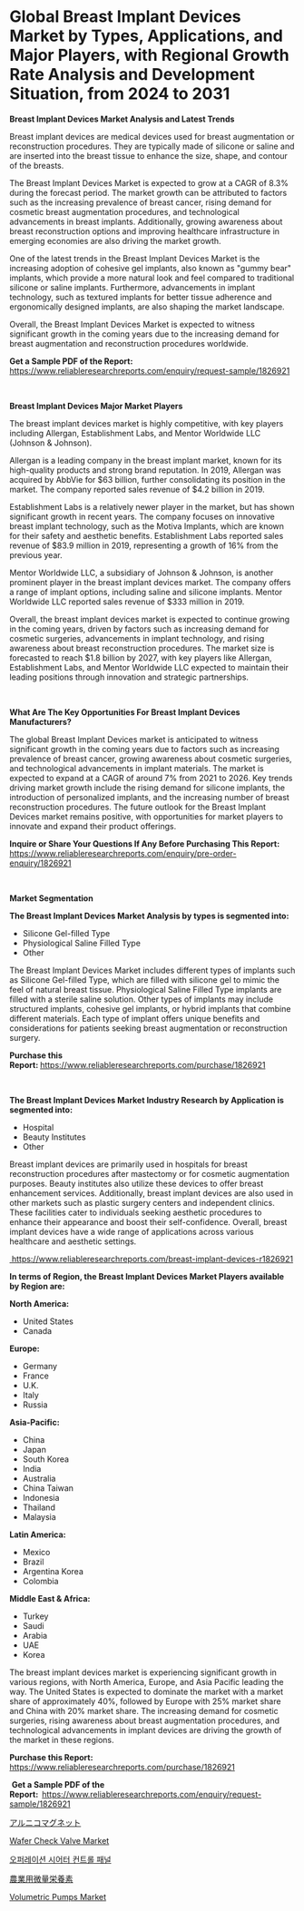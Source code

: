 <p><h1>Global Breast Implant Devices Market by Types, Applications, and Major Players, with Regional Growth Rate Analysis and Development Situation, from 2024 to 2031</h1></p><p><strong>Breast Implant Devices Market Analysis and Latest Trends</strong></p>
<p><p>Breast implant devices are medical devices used for breast augmentation or reconstruction procedures. They are typically made of silicone or saline and are inserted into the breast tissue to enhance the size, shape, and contour of the breasts.</p><p>The Breast Implant Devices Market is expected to grow at a CAGR of 8.3% during the forecast period. The market growth can be attributed to factors such as the increasing prevalence of breast cancer, rising demand for cosmetic breast augmentation procedures, and technological advancements in breast implants. Additionally, growing awareness about breast reconstruction options and improving healthcare infrastructure in emerging economies are also driving the market growth.</p><p>One of the latest trends in the Breast Implant Devices Market is the increasing adoption of cohesive gel implants, also known as "gummy bear" implants, which provide a more natural look and feel compared to traditional silicone or saline implants. Furthermore, advancements in implant technology, such as textured implants for better tissue adherence and ergonomically designed implants, are also shaping the market landscape.</p><p>Overall, the Breast Implant Devices Market is expected to witness significant growth in the coming years due to the increasing demand for breast augmentation and reconstruction procedures worldwide.</p></p>
<p><strong>Get a Sample PDF of the Report:&nbsp;</strong> <a href="https://www.reliableresearchreports.com/enquiry/request-sample/1826921">https://www.reliableresearchreports.com/enquiry/request-sample/1826921</a></p>
<p>&nbsp;</p>
<p><strong>Breast Implant Devices Major Market Players</strong></p>
<p><p>The breast implant devices market is highly competitive, with key players including Allergan, Establishment Labs, and Mentor Worldwide LLC (Johnson & Johnson).</p><p>Allergan is a leading company in the breast implant market, known for its high-quality products and strong brand reputation. In 2019, Allergan was acquired by AbbVie for $63 billion, further consolidating its position in the market. The company reported sales revenue of $4.2 billion in 2019.</p><p>Establishment Labs is a relatively newer player in the market, but has shown significant growth in recent years. The company focuses on innovative breast implant technology, such as the Motiva Implants, which are known for their safety and aesthetic benefits. Establishment Labs reported sales revenue of $83.9 million in 2019, representing a growth of 16% from the previous year.</p><p>Mentor Worldwide LLC, a subsidiary of Johnson & Johnson, is another prominent player in the breast implant devices market. The company offers a range of implant options, including saline and silicone implants. Mentor Worldwide LLC reported sales revenue of $333 million in 2019.</p><p>Overall, the breast implant devices market is expected to continue growing in the coming years, driven by factors such as increasing demand for cosmetic surgeries, advancements in implant technology, and rising awareness about breast reconstruction procedures. The market size is forecasted to reach $1.8 billion by 2027, with key players like Allergan, Establishment Labs, and Mentor Worldwide LLC expected to maintain their leading positions through innovation and strategic partnerships.</p></p>
<p>&nbsp;</p>
<p><strong>What Are The Key Opportunities For Breast Implant Devices Manufacturers?</strong></p>
<p><p>The global Breast Implant Devices market is anticipated to witness significant growth in the coming years due to factors such as increasing prevalence of breast cancer, growing awareness about cosmetic surgeries, and technological advancements in implant materials. The market is expected to expand at a CAGR of around 7% from 2021 to 2026. Key trends driving market growth include the rising demand for silicone implants, the introduction of personalized implants, and the increasing number of breast reconstruction procedures. The future outlook for the Breast Implant Devices market remains positive, with opportunities for market players to innovate and expand their product offerings.</p></p>
<p><strong>Inquire or Share Your Questions If Any Before Purchasing This Report:</strong> <a href="https://www.reliableresearchreports.com/enquiry/pre-order-enquiry/1826921">https://www.reliableresearchreports.com/enquiry/pre-order-enquiry/1826921</a></p>
<p>&nbsp;</p>
<p><strong>Market Segmentation</strong></p>
<p><strong>The Breast Implant Devices Market Analysis by types is segmented into:</strong></p>
<p><ul><li>Silicone Gel-filled Type</li><li>Physiological Saline Filled Type</li><li>Other</li></ul></p>
<p><p>The Breast Implant Devices Market includes different types of implants such as Silicone Gel-filled Type, which are filled with silicone gel to mimic the feel of natural breast tissue. Physiological Saline Filled Type implants are filled with a sterile saline solution. Other types of implants may include structured implants, cohesive gel implants, or hybrid implants that combine different materials. Each type of implant offers unique benefits and considerations for patients seeking breast augmentation or reconstruction surgery.</p></p>
<p><strong>Purchase this Report:&nbsp;</strong><a href="https://www.reliableresearchreports.com/purchase/1826921">https://www.reliableresearchreports.com/purchase/1826921</a></p>
<p>&nbsp;</p>
<p><strong>The Breast Implant Devices Market Industry Research by Application is segmented into:</strong></p>
<p><ul><li>Hospital</li><li>Beauty Institutes</li><li>Other</li></ul></p>
<p><p>Breast implant devices are primarily used in hospitals for breast reconstruction procedures after mastectomy or for cosmetic augmentation purposes. Beauty institutes also utilize these devices to offer breast enhancement services. Additionally, breast implant devices are also used in other markets such as plastic surgery centers and independent clinics. These facilities cater to individuals seeking aesthetic procedures to enhance their appearance and boost their self-confidence. Overall, breast implant devices have a wide range of applications across various healthcare and aesthetic settings.</p></p>
<p><a href="https://www.reliableresearchreports.com/breast-implant-devices-r1826921">&nbsp;https://www.reliableresearchreports.com/breast-implant-devices-r1826921</a></p>
<p><strong>In terms of Region, the Breast Implant Devices Market Players available by Region are:</strong></p>
<p>
    <p> <strong> North America: </strong>
        <ul>
            <li>United States</li>
            <li>Canada</li>
        </ul>
        </p> 
    <p> <strong> Europe: </strong>
        <ul>
            <li>Germany</li>
            <li>France</li>
            <li>U.K.</li>
            <li>Italy</li>
            <li>Russia</li>
        </ul>
        </p> 
    <p> <strong> Asia-Pacific: </strong>
        <ul>
            <li>China</li>
            <li>Japan</li>
            <li>South Korea</li>
            <li>India</li>
            <li>Australia</li>
            <li>China Taiwan</li>
            <li>Indonesia</li>
            <li>Thailand</li>
            <li>Malaysia</li>
        </ul>
        </p> 
    <p> <strong> Latin America: </strong>
        <ul>
            <li>Mexico</li>
            <li>Brazil</li>
            <li>Argentina Korea</li>
            <li>Colombia</li>
        </ul>
        </p> 
    <p> <strong> Middle East & Africa: </strong>
        <ul>
            <li>Turkey</li>
            <li>Saudi</li>
            <li>Arabia</li>
            <li>UAE</li>
            <li>Korea</li>
        </ul>
    </p>
    </p>
<p><p>The breast implant devices market is experiencing significant growth in various regions, with North America, Europe, and Asia Pacific leading the way. The United States is expected to dominate the market with a market share of approximately 40%, followed by Europe with 25% market share and China with 20% market share. The increasing demand for cosmetic surgeries, rising awareness about breast augmentation procedures, and technological advancements in implant devices are driving the growth of the market in these regions.</p></p>
<p><strong>Purchase this Report: </strong><a href="https://www.reliableresearchreports.com/purchase/1826921">https://www.reliableresearchreports.com/purchase/1826921</a></p>
<p>&nbsp;<strong>Get a Sample PDF of the Report:&nbsp;&nbsp;</strong><a href="https://www.reliableresearchreports.com/enquiry/request-sample/1826921">https://www.reliableresearchreports.com/enquiry/request-sample/1826921</a></p>
<p><strong></strong></p>
<p><p><a href="https://medium.com/@frankfurter35566/%E3%82%A2%E3%83%AB%E3%83%8B%E3%82%B3%E3%83%9E%E3%82%B0%E3%83%8D%E3%83%83%E3%83%88%E5%B8%82%E5%A0%B4%E3%81%AF-%E5%B8%82%E5%A0%B4%E3%82%B7%E3%82%A7%E3%82%A2-%E3%82%B5%E3%82%A4%E3%82%BA-2031%E5%B9%B4%E3%81%BE%E3%81%A7%E3%81%AE%E4%BA%88%E6%B8%AC%E3%81%AB%E7%84%A6%E7%82%B9%E3%82%92%E5%BD%93%E3%81%A6%E3%81%A6%E3%81%84%E3%81%BE%E3%81%99-2acb7027a861">アルニコマグネット</a></p><p><a href="https://www.linkedin.com/pulse/wafer-check-valve-market-size-cagr-trends-2024-2030-brainvyze-8i6jf?trackingId=wtwCCZ5Ezez9jOQE%2BtHD2A%3D%3D">Wafer Check Valve Market</a></p><p><a href="https://medium.com/@gustavorn8776/%EC%88%98%EC%88%A0%EC%8B%A4-%EC%A0%9C%EC%96%B4%ED%8C%90-%EC%8B%9C%EC%9E%A5-%EC%A1%B0%EC%82%AC-%EB%B3%B4%EA%B3%A0%EC%84%9C-2024%EB%85%84%EB%B6%80%ED%84%B0-2031%EB%85%84%EA%B9%8C%EC%A7%80%EC%9D%98-%EC%97%AD%EC%82%AC-%EB%B0%8F-%EC%98%88%EC%B8%A1-c713c1d8da8a">오퍼레이션 시어터 컨트롤 패널</a></p><p><a href="https://medium.com/@elishelacruz56456/%E8%BE%B2%E6%A5%AD%E3%83%9F%E3%82%AF%E3%83%AD%E6%A0%84%E9%A4%8A%E7%B4%A0%E5%B8%82%E5%A0%B4%E8%A6%8F%E6%A8%A1-%E5%B8%82%E5%A0%B4%E8%A6%8B%E9%80%9A%E3%81%97%E3%81%A8%E5%B8%82%E5%A0%B4%E4%BA%88%E6%B8%AC-2024%E5%B9%B4%E3%81%8B%E3%82%892031%E5%B9%B4-569bda7fbe83">農業用微量栄養素</a></p><p><a href="https://www.linkedin.com/pulse/volumetric-pumps-market-share-evolution-growth-trends-2024--wr7af?trackingId=BR4FkeFjUq0PS8ZLtqI7jw%3D%3D">Volumetric Pumps Market</a></p></p>